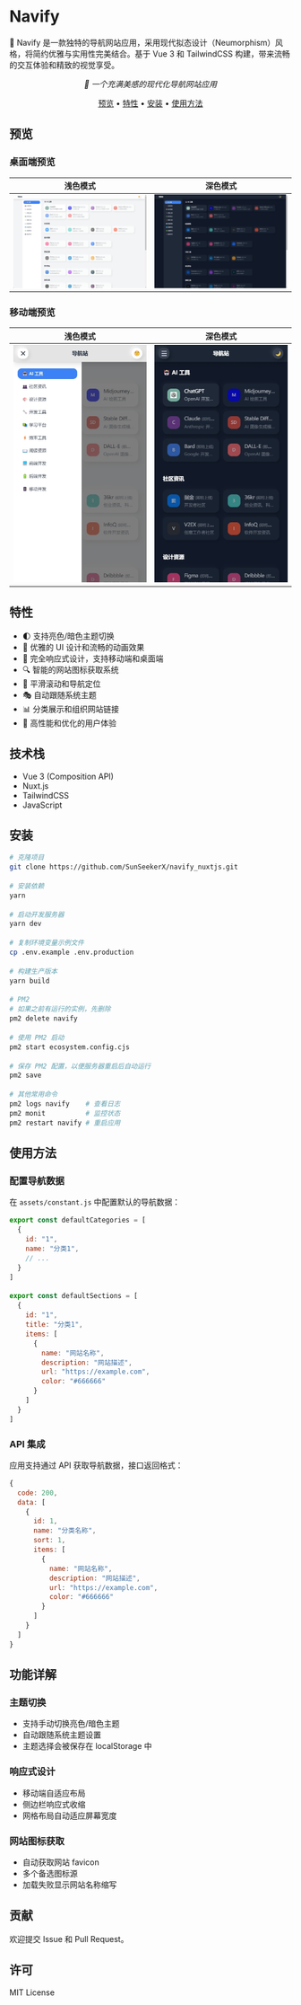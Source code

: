 # Navify

🌟 Navify 是一款独特的导航网站应用，采用现代拟态设计（Neumorphism）风格，将简约优雅与实用性完美结合。基于 Vue 3 和 TailwindCSS 构建，带来流畅的交互体验和精致的视觉享受。

<p align="center">   <em>🎨 一个充满美感的现代化导航网站应用</em> </p>  <p align="center">   <a href="#预览">预览</a> •   <a href="#特性">特性</a> •   <a href="#安装">安装</a> •   <a href="#使用方法">使用方法</a> </p>

## 预览

### 桌面端预览
| 浅色模式 | 深色模式 |
|:---:|:---:|
| ![PC Light Mode](assets/pc-light.png) | ![PC Dark Mode](assets/pc-dark.png) |

### 移动端预览
| 浅色模式 | 深色模式 |
|:---:|:---:|
| ![Mobile Light Mode](assets/mobile-light.png) | ![Mobile Dark Mode](assets/mobile-dark.png) |

## 特性

- 🌓 支持亮色/暗色主题切换
- 🎨 优雅的 UI 设计和流畅的动画效果
- 📱 完全响应式设计，支持移动端和桌面端
- 🔍 智能的网站图标获取系统
- 🎯 平滑滚动和导航定位
- 🎭 自动跟随系统主题
- 📊 分类展示和组织网站链接
- 🚀 高性能和优化的用户体验

## 技术栈

- Vue 3 (Composition API)
- Nuxt.js
- TailwindCSS
- JavaScript

## 安装

```bash
# 克隆项目
git clone https://github.com/SunSeekerX/navify_nuxtjs.git

# 安装依赖
yarn

# 启动开发服务器
yarn dev

# 复制环境变量示例文件
cp .env.example .env.production

# 构建生产版本
yarn build

# PM2
# 如果之前有运行的实例，先删除
pm2 delete navify

# 使用 PM2 启动
pm2 start ecosystem.config.cjs

# 保存 PM2 配置，以便服务器重启后自动运行
pm2 save

# 其他常用命令
pm2 logs navify    # 查看日志
pm2 monit          # 监控状态
pm2 restart navify # 重启应用
```

## 使用方法

### 配置导航数据

在 `assets/constant.js` 中配置默认的导航数据：

```javascript
export const defaultCategories = [
  {
    id: "1",
    name: "分类1",
    // ...
  }
]

export const defaultSections = [
  {
    id: "1",
    title: "分类1",
    items: [
      {
        name: "网站名称",
        description: "网站描述",
        url: "https://example.com",
        color: "#666666"
      }
    ]
  }
]
```

### API 集成

应用支持通过 API 获取导航数据，接口返回格式：

```javascript
{
  code: 200,
  data: [
    {
      id: 1,
      name: "分类名称",
      sort: 1,
      items: [
        {
          name: "网站名称",
          description: "网站描述",
          url: "https://example.com",
          color: "#666666"
        }
      ]
    }
  ]
}
```

## 功能详解

### 主题切换

- 支持手动切换亮色/暗色主题
- 自动跟随系统主题设置
- 主题选择会被保存在 localStorage 中

### 响应式设计

- 移动端自适应布局
- 侧边栏响应式收缩
- 网格布局自动适应屏幕宽度

### 网站图标获取

- 自动获取网站 favicon
- 多个备选图标源
- 加载失败显示网站名称缩写

## 贡献

欢迎提交 Issue 和 Pull Request。

## 许可

MIT License
